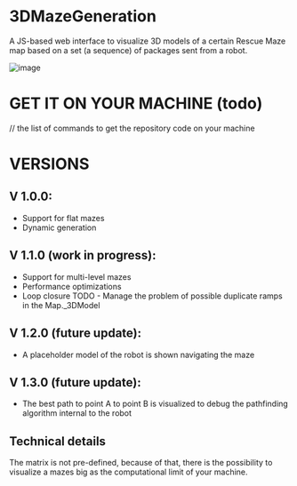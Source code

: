 # 3DMazeGeneration
A JS-based web interface to visualize 3D models of a certain Rescue Maze map based on a set (a sequence) of packages sent from a robot.

![image](https://github.com/DonatelloDonini/3DMazeGeneration/assets/134225482/d969fb18-874b-4c42-a3b4-6e7eb857b9ef)

# GET IT ON YOUR MACHINE (todo)
// the list of commands to get the repository code on your machine

# VERSIONS
## V 1.0.0:
- Support for flat mazes
- Dynamic generation

## V 1.1.0  (work in progress):
- Support for multi-level mazes
- Performance optimizations
- Loop closure
TODO - Manage the problem of possible duplicate ramps in the Map._3DModel

## V 1.2.0 (future update):
- A placeholder model of the robot is shown navigating the maze

## V 1.3.0 (future update):
- The best path to point A to point B is visualized to debug the pathfinding algorithm internal to the robot

## Technical details
The matrix is not pre-defined, because of that, there is the possibility to visualize a mazes big as the computational limit of your machine.
